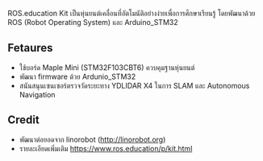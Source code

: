 ROS.education Kit เป็นหุ่นยนต์เคลื่อนที่อัตโมนัติอย่างง่ายเพื่อการศึกษาเรียนรู้ โดยพัฒนาด้วย ROS (Robot Operating System) และ Arduino_STM32

## Fetaures
* ใช้บอร์ด Maple Mini (STM32F103CBT6) ควบคุมฐานหุ่นยนต์
* พัฒนา firmware ด้วย Ardunio_STM32
* สนันสนุนเซนเซอร์ตรวจวัดระยะทาง YDLIDAR X4 ในการ SLAM และ Autonomous Navigation

## Credit
* พัฒนาต่อยอดจาก linorobot (http://linorobot.org) 
* รายละเอียดเพิ่มเติม https://www.ros.education/p/kit.html
